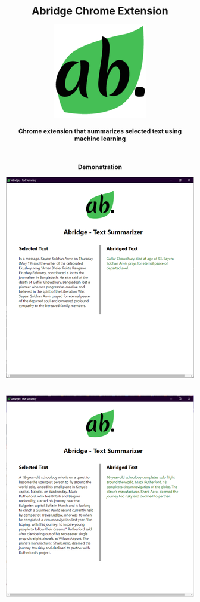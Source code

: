 <h1 align="center">Abridge Chrome Extension</h1>
<p align="center">
  <img width="250" height="250" src="/images/abridge256.png">
  <h3 align="center">Chrome extension that summarizes selected text using machine learning</h3>
</p>
<br>

<h3 align="center">Demonstration</h3>
<p align="center">
  <img src="/images/abridge-screenshot-1.png">
</p>
<br>
<p align="center">
  <img src="/images/abridge-screenshot-2.png">
</p>
<br>
